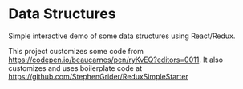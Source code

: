 # Data Structures

Simple interactive demo of some data structures using React/Redux.

This project customizes some code from https://codepen.io/beaucarnes/pen/ryKvEQ?editors=0011.
It also customizes and uses boilerplate code at https://github.com/StephenGrider/ReduxSimpleStarter
